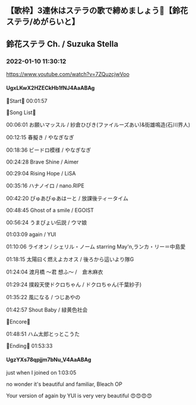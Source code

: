 ## 【歌枠】3連休はステラの歌で締めましょう🔔【鈴花ステラ/めがらいと】
## 鈴花ステラ Ch. / Suzuka Stella
### 2022-01-10 11:30:12
https://www.youtube.com/watch?v=7ZQuzcjwVoo
#### UgxLKwX2HZECkHb1fNJ4AaABAg
🔔Start🔔 00:01:57



🔔Song List🔔

00:06:01 お願いマッスル / 紗倉ひびき(ファイルーズあい)&街雄鳴造(石川界人)

00:12:15 春擬き / やなぎなぎ

00:18:36 ビードロ模様 / やなぎなぎ

00:24:28 Brave Shine / Aimer

00:29:04 Rising Hope / LiSA

00:35:16 ハナノイロ / nano.RIPE

00:42:20 ぴゅあぴゅあはーと / 放課後ティータイム

00:48:45 Ghost of a smile / EGOIST

00:56:24 うまぴょい伝説 / ウマ娘

01:03:09 again / YUI

01:10:06 ライオン / シェリル・ノーム starring May'n,ランカ・リー＝中島愛

01:18:15 太陽曰く燃えよカオス / 後ろから這いより隊G

01:24:04 渡月橋 ～君 想ふ～ /　倉木麻衣

01:29:24 撲殺天使ドクロちゃん / ドクロちゃん(千葉紗子)

01:35:22 風になる / つじあやの

01:42:57 Shout Baby / 緑黄色社会



🔔Encore🔔

01:48:51 ハム太郎とっとこうた



🔔Ending🔔 01:53:33

#### UgzYXs78qpjjm7bNu_V4AaABAg
just when I joined on 1:03:05

no wonder it's beautiful and familiar, Bleach OP 

Your version of again by YUI is very very beautiful 😍😍😍😍

